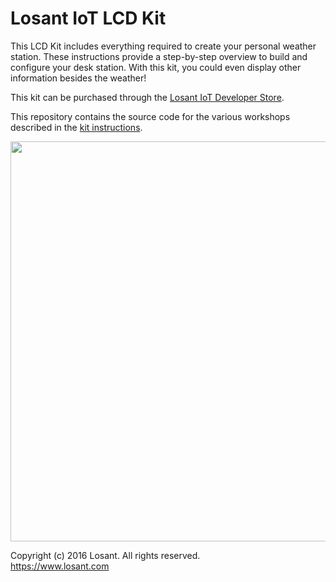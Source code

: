 # Losant IoT LCD Kit

This LCD Kit includes everything required to create your personal weather station. These instructions provide a step-by-step overview to build and configure your desk station. With this kit, you could even display other information besides the weather!

This kit can be purchased through the [Losant IoT Developer Store](https://store.losant.com/products/losant-lcd-kit).

This repository contains the source code for the various workshops described in the [kit instructions](https://docs.losant.com/getting-started/losant-iot-dev-kits/builder-kit/).

<img src="https://docs.losant.com/images/getting-started/losant-iot-dev-kits/lcd-kit/weather-station.jpg" style="width: 640px;" width="640">

Copyright (c) 2016 Losant. All rights reserved. <br />
https://www.losant.com

